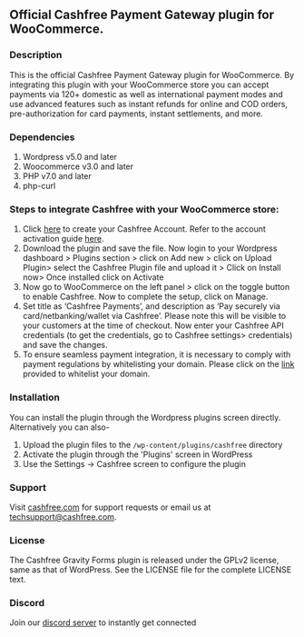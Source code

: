 ## Official Cashfree Payment Gateway plugin for WooCommerce.

### Description

This is the official Cashfree Payment Gateway plugin for WooCommerce. By integrating this plugin with your WooCommerce store you can accept payments via 120+ domestic as well as international payment modes and use advanced features such as instant refunds for online and COD orders, pre-authorization for card payments, instant settlements, and more.

### Dependencies

1. Wordpress v5.0 and later
2. Woocommerce v3.0 and later
3. PHP v7.0 and later
4. php-curl

### Steps to integrate Cashfree with your WooCommerce store:

1. Click [here](https://merchant.cashfree.com/merchant/sign-up?utm_source=ecommerce_content_woocommerce&utm_medium=ecommerce_plugin&utm_campaign=woocommerce) to create your Cashfree Account. Refer to the account activation guide [here](https://dev.cashfree.com/get-started).
2. Download the plugin and save the file. Now login to your Wordpress dashboard > Plugins section > click on Add new > click on Upload Plugin> select the Cashfree Plugin file and upload it > Click on Install now> Once installed click on Activate
3. Now go to WooCommerce on the left panel > click on the toggle button to enable Cashfree. Now to complete the setup, click on Manage. 
4. Set title as ‘Cashfree Payments’, and description as ‘Pay securely via card/netbanking/wallet via Cashfree’. Please note this will be visible to your customers at the time of checkout. Now enter your Cashfree API credentials (to get the credentials, go to Cashfree settings> credentials) and save the changes.
5. To ensure seamless payment integration, it is necessary to comply with payment regulations by whitelisting your domain. Please click on the [link](https://docs.cashfree.com/docs/developers-whitelisting) provided to whitelist your domain.

### Installation

You can install the plugin through the Wordpress plugins screen directly. Alternatively you can also-

1. Upload the plugin files to the `/wp-content/plugins/cashfree` directory
2. Activate the plugin through the 'Plugins' screen in WordPress
3. Use the Settings -> Cashfree screen to configure the plugin

### Support

Visit [cashfree.com](https://cashfree.com) for support requests or email us at <techsupport@cashfree.com>.

### License

The Cashfree Gravity Forms plugin is released under the GPLv2 license, same as that
of WordPress. See the LICENSE file for the complete LICENSE text.

### Discord
Join our [discord server](https://discord.gg/Ne8rNACyZn) to instantly get connected